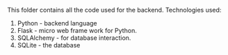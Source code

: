 This folder contains all the code used for the backend.
 Technologies used:
 1. Python - backend language 
 2. Flask - micro web frame work for Python.
 3. SQLAlchemy - for database interaction.
 4. SQLite - the database
